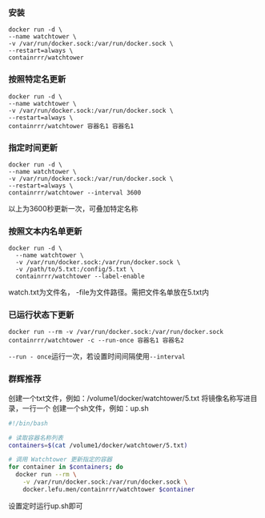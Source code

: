 ### 安装
```
docker run -d \
--name watchtower \
-v /var/run/docker.sock:/var/run/docker.sock \
--restart=always \
containrrr/watchtower
```

### 按照特定名更新
```
docker run -d \
--name watchtower \
-v /var/run/docker.sock:/var/run/docker.sock \
--restart=always \
containrrr/watchtower 容器名1 容器名1
```

### 指定时间更新 
```
docker run -d \
--name watchtower \
-v /var/run/docker.sock:/var/run/docker.sock \
--restart=always \
containrrr/watchtower --interval 3600
```
以上为3600秒更新一次，可叠加特定名称

### 按照文本内名单更新
```
docker run -d \
  --name watchtower \
  -v /var/run/docker.sock:/var/run/docker.sock \
  -v /path/to/5.txt:/config/5.txt \
  containrrr/watchtower --label-enable
```
watch.txt为文件名， -file为文件路径。需把文件名单放在5.txt内

### 已运行状态下更新
```
docker run --rm -v /var/run/docker.sock:/var/run/docker.sock containrrr/watchtower -c --run-once 容器名1 容器名2
```
`--run - once`运行一次，若设置时间间隔使用`--interval`

### 群辉推荐
创建一个txt文件，例如：/volume1/docker/watchtower/5.txt  将镜像名称写进目录，一行一个
创建一个sh文件，例如：up.sh
```bash
#!/bin/bash

# 读取容器名称列表
containers=$(cat /volume1/docker/watchtower/5.txt)

# 调用 Watchtower 更新指定的容器
for container in $containers; do
  docker run --rm \
    -v /var/run/docker.sock:/var/run/docker.sock \
    docker.lefu.men/containrrr/watchtower $container
```
设置定时运行up.sh即可

